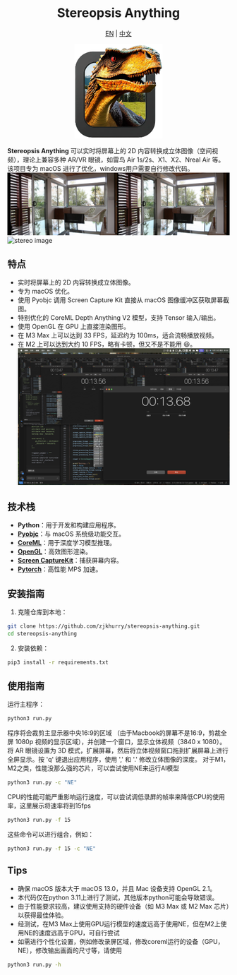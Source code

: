<div align="center">

<h1> Stereopsis Anything </h1>

[EN](../readme.md) | [中文](readme_cn.md)

<img src="../img/icon.png" alt="ico" style="width: 200px; height: auto;">

</div>

**Stereopsis Anything** 可以实时将屏幕上的 2D 内容转换成立体图像（空间视频），理论上兼容多种 AR/VR 眼镜，如雷鸟 Air 1s/2s、X1、X2、Nreal Air 等。该项目专为 macOS 进行了优化，windows用户需要自行修改代码。
![stereo image](../img/1.jpeg)
![stereo image](../img/2.gif)

## 特点
- 实时将屏幕上的 2D 内容转换成立体图像。
- 专为 macOS 优化。
- 使用 Pyobjc 调用 Screen Capture Kit 直接从 macOS 图像缓冲区获取屏幕截图。
- 特别优化的 CoreML Depth Anything V2 模型，支持 Tensor 输入/输出。
- 使用 OpenGL 在 GPU 上直接渲染图形。
- 在 M3 Max 上可以达到 33 FPS，延迟约为 100ms，适合流畅播放视频。
- 在 M2 上可以达到大约 10 FPS，略有卡顿，但又不是不能用 :satisfied:。
![delay](../img/delay.jpeg)

## 技术栈
- **Python**：用于开发和构建应用程序。
- **[Pyobjc](https://github.com/ronaldoussoren/pyobjc/tree/master)**：与 macOS 系统级功能交互。
- **[CoreML](https://github.com/apple/coremltools/tree/main)**：用于深度学习模型推理。
- **[OpenGL](https://pyopengl.sourceforge.net/)**：高效图形渲染。
- **[Screen CaptureKit](https://developer.apple.com/documentation/screencapturekit?language=objc)**：捕获屏幕内容。
- **[Pytorch](https://pytorch.ac.cn/)**：高性能 MPS 加速。
  
## 安装指南
1. 克隆仓库到本地：
```bash
git clone https://github.com/zjkhurry/stereopsis-anything.git
cd stereopsis-anything
```
2. 安装依赖：
```bash
pip3 install -r requirements.txt
```

## 使用指南
运行主程序：
```bash
python3 run.py
```
程序将会裁剪主显示器中央16:9的区域 （由于Macbook的屏幕不是16:9，剪裁全屏 1080p 视频的显示区域），并创建一个窗口，显示立体视频（3840 x 1080）。将 AR 眼镜设置为 3D 模式，扩展屏幕，然后将立体视频窗口拖到扩展屏幕上进行全屏显示。按 'q' 键退出应用程序，使用 ',' 和 '.' 修改立体图像的深度。
对于M1，M2之类，性能没那么强的芯片，可以尝试使用NE来运行AI模型
```bash
python3 run.py -c "NE"
```
CPU的性能可能严重影响运行速度，可以尝试调低录屏的帧率来降低CPU的使用率，这里展示将速率将到15fps
```bash
python3 run.py -f 15
```
这些命令可以进行组合，例如：
```bash
python3 run.py -f 15 -c "NE"
```

## Tips
- 确保 macOS 版本大于 macOS 13.0，并且 Mac 设备支持 OpenGL 2.1。
- 本代码仅在python 3.11上进行了测试，其他版本python可能会导致错误。
- 由于性能要求较高，建议使用支持的硬件设备（如 M3 Max 或 M2 Max 芯片）以获得最佳体验。
- 经测试，在M3 Max上使用GPU运行模型的速度远高于使用NE，但在M2上使用NE的速度远高于GPU，可自行尝试
- 如需进行个性化设置，例如修改录屏区域，修改coreml运行的设备（GPU，NE），修改输出画面的尺寸等，请使用
```bash
python3 run.py -h
```

